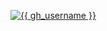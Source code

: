 
<p align="{{ alignment }}">
 <a href="https://github.com/ryo-ma/github-profile-trophy">
   <img src="https://github-profile-trophy.vercel.app/?username={{ gh_username }}" alt="{{ gh_username }}" />
   </a>
 </p>
